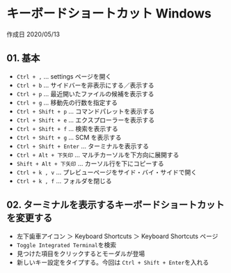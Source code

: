 # キーボードショートカット Windows

作成日 2020/05/13

## 01. 基本

- `Ctrl + ,` ... settings ページを開く
- `Ctrl + b` ... サイドバーを非表示にする／表示する
- `Ctrl + p` ... 最近開いたファイルの候補を表示する
- `Ctrl + g` ... 移動先の行数を指定する
- `Ctrl + Shift + p` ... コマンドパレットを表示する
- `Ctrl + Shift + e` ... エクスプローラーを表示する
- `Ctrl + Shift + f` ... 検索を表示する
- `Ctrl + Shift + g` ... SCM を表示する
- `Ctrl + Shift + Enter` ... ターミナルを表示する
- `Ctrl + Alt + 下矢印` ... マルチカーソルを下方向に展開する
- `Shift + Alt + 下矢印` ... カーソル行を下にコピーする
- `Ctrl + k , v` ... プレビューページをサイド・バイ・サイドで開く
- `Ctrl + k , f` ... フォルダを閉じる

## 02. ターミナルを表示するキーボードショートカットを変更する

- 左下歯車アイコン ＞ Keyboard Shortcuts ＞ Keyboard Shortcuts ページ
- `Toggle Integrated Terminal`を検索
- 見つけた項目をクリックするとモーダルが登場
- 新しいキー設定をタイプする。今回は `Ctrl + Shift + Enter`を入れる
